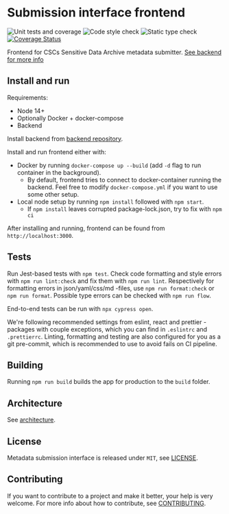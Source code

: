 # Submission interface frontend

![Unit tests and coverage](https://github.com/CSCfi/metadata-submitter-frontend/workflows/Unit%20tests%20and%20coverage/badge.svg)
![Code style check](https://github.com/CSCfi/metadata-submitter-frontend/workflows/Code%20style%20check/badge.svg)
![Static type check](https://github.com/CSCfi/metadata-submitter-frontend/workflows/Static%20type%20check/badge.svg)
[![Coverage Status](https://coveralls.io/repos/github/CSCfi/metadata-submitter-frontend/badge.svg?branch=master)](https://coveralls.io/github/CSCfi/metadata-submitter-frontend?branch=master)

Frontend for CSCs Sensitive Data Archive metadata submitter. [See backend for more info](https://github.com/CSCfi/metadata-submitter/)

## Install and run

Requirements:

- Node 14+
- Optionally Docker + docker-compose
- Backend

Install backend from [backend repository](https://github.com/CSCfi/metadata-submitter/).

Install and run frontend either with:

- Docker by running `docker-compose up --build` (add `-d` flag to run container in the background).
  - By default, frontend tries to connect to docker-container running the backend. Feel free to modify `docker-compose.yml` if you want to use some other setup.
- Local node setup by running `npm install` followed with `npm start`.
  - If `npm install` leaves corrupted package-lock.json, try to fix with `npm ci`

After installing and running, frontend can be found from `http://localhost:3000`.

## Tests

Run Jest-based tests with `npm test`. Check code formatting and style errors with `npm run lint:check` and fix them with `npm run lint`. Respectively for formatting errors in json/yaml/css/md -files, use `npm run format:check` or `npm run format`. Possible type errors can be checked with `npm run flow`.

End-to-end tests can be run with `npx cypress open`.

We're following recommended settings from eslint, react and prettier -packages with couple exceptions, which you can find in `.eslintrc` and `.prettierrc`. Linting, formatting and testing are also configured for you as a git pre-commit, which is recommended to use to avoid fails on CI pipeline.

## Building

Running `npm run build` builds the app for production to the `build` folder.

## Architecture

See [architecture](architecture.md).

## License

Metadata submission interface is released under `MIT`, see [LICENSE](LICENSE).

## Contributing

If you want to contribute to a project and make it better, your help is very welcome. For more info about how to contribute, see [CONTRIBUTING](CONTRIBUTING.md).
